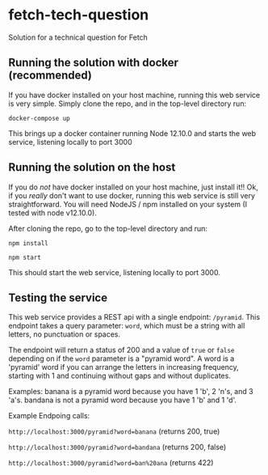# fetch-tech-question
Solution for a technical question for Fetch

## Running the solution with docker (recommended)
If you have docker installed on your host machine, running this web service is very simple. Simply clone the repo, and in the top-level directory run:

`docker-compose up`

This brings up a docker container running Node 12.10.0 and starts the web service, listening locally to port 3000

## Running the solution on the host
If you do *not* have docker installed on your host machine, just install it!! Ok, if you _really_ don't want to use docker, running this web service is still very straightforward. You will need NodeJS / npm installed on your system (I tested with node v12.10.0).

After cloning the repo, go to the top-level directory and run:

`npm install`

`npm start`

This should start the web service, listening locally to port 3000.

## Testing the service ##

This web service provides a REST api with a single endpoint: `/pyramid`. This endpoint takes a query parameter: `word`, which must be a string with all letters, no punctuation or spaces. 

The endpoint will return a status of 200 and a value of `true` or `false` depending on if the `word` parameter is a "pyramid word". A word is a 'pyramid' word if you can arrange the letters in increasing frequency, starting with 1 and continuing without gaps and without duplicates.

Examples:
banana is a pyramid word because you have 1 'b', 2 'n's, and 3 'a's.
bandana is not a pyramid word because you have 1 'b' and 1 'd'.

Example Endpoing calls:

`http://localhost:3000/pyramid?word=banana` (returns 200, true)

`http://localhost:3000/pyramid?word=bandana` (returns 200, false)

`http://localhost:3000/pyramid?word=ban%20ana` (returns 422)
